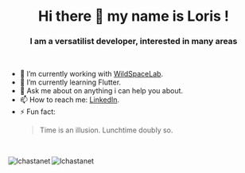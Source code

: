 <h1 align="center">Hi there 👋 my name is Loris !</h1>
<h3 align="center">I am a versatilist developer, interested in many areas</h3>

<br>

-   🔭 I’m currently working with [WildSpaceLab].
-   🌱 I’m currently learning Flutter.
-   💬 Ask me about on anything i can help you about.
-   📫 How to reach me: [LinkedIn].
-   ⚡ Fun fact: <blockquote><p>Time is an illusion. Lunchtime doubly so.</p></blockquote>

<br>

<a><img align="left" src="https://github-readme-stats.vercel.app/api?username=lchastanet&show_icons=true&theme=material-palenight" alt="lchastanet" /></a>
<a><img align="left" src="https://github-readme-stats.vercel.app/api/top-langs/?username=lchastanet&layout=compact&hide=html&theme=material-palenight" alt="lchastanet" /></a>

[wildspacelab]: https://wildspacelab.com/ "WildSpaceLab"
[linkedin]: https://www.linkedin.com/in/loris-chastanet/ "LinkedIn"

